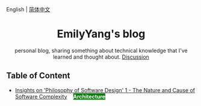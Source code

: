 English | [简体中文](./README.zh-CN.md)

<h1 align="center">
  <b>EmilyYang's blog</b>
</h1>

<p align="center">
  personal blog, sharing something about technical knowledge that I've learned and thought about. 
  <a href="https://github.com/EmilyYoung71415/blog/issues">Discussion</a>
</p>


## Table of Content

- [Insights on 'Philosophy of Software Design' 1 - The Nature and Cause of Software Complexity](./articles/0001-a-philosophy-of-software-design-part1/index.md) <b style="color: #fff; background: green; margin-left:12px">Architecture</b>
